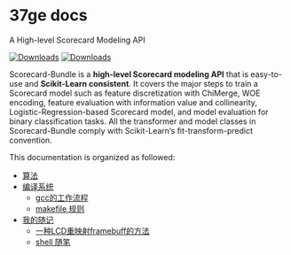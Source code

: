 # 37ge docs

A High-level Scorecard Modeling API

[![Downloads](https://pepy.tech/badge/scorecardbundle)](https://pepy.tech/project/scorecardbundle)  [![Downloads](https://img.shields.io/pypi/v/scorecardbundle?color=orange)](https://img.shields.io/pypi/v/scorecardbundle?color=orange)

Scorecard-Bundle is a **high-level Scorecard modeling API** that is easy-to-use and **Scikit-Learn consistent**.  It covers the major steps to train a Scorecard model such as feature discretization with ChiMerge, WOE encoding, feature evaluation with information value and collinearity, Logistic-Regression-based Scorecard model, and model evaluation for binary classification tasks. All the transformer and model classes in Scorecard-Bundle comply with Scikit-Learn‘s fit-transform-predict convention.

This documentation is organized as followed:

- [算法](https://37ge.github.io/algorithm/)
- [编译系统](https://37ge.github.io/compiler_principles/)
  - [gcc的工作流程](https://37ge.github.io/compiler_principles/GCC_compiler_flow/1.gcc_work_flow.html)
  - [makefile 规则](https://37ge.github.io/compiler_principles/makefile_usage/1.makefile_syntax.html)
- [我的随记](https://37ge.github.io/notebook/)
  - [一种LCD重映射framebuff的方法](https://37ge.github.io/notebook/lcd_framebuff_remap/README.html)
  - [shell 随笔](https://37ge.github.io/notebook/informal_essay/1.shell.html)
